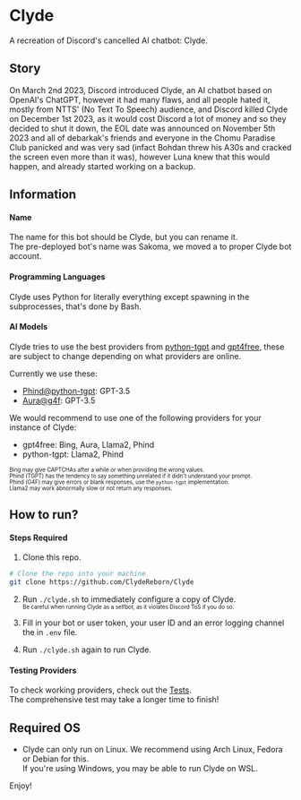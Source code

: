# Clyde
A recreation of Discord's cancelled AI chatbot: Clyde.

## Story
On March 2nd 2023, Discord introduced Clyde, an AI chatbot based on OpenAI's ChatGPT, however it had many flaws, and all people hated it, mostly from NTTS' (No Text To Speech) audience, and Discord killed Clyde on December 1st 2023, as it would cost Discord a lot of money and so they decided to shut it down, the EOL date was announced on November 5th 2023 and all of debarkak's friends and everyone in the Chomu Paradise Club panicked and was very sad (infact Bohdan threw his A30s and cracked the screen even more than it was), however Luna knew that this would happen, and already started working on a backup.

## Information
#### Name
The name for this bot should be Clyde, but you can rename it.<br>
The pre-deployed bot's name was Sakoma, we moved a to proper Clyde bot account.

#### Programming Languages
Clyde uses Python for literally everything except spawning in the subprocesses, that's done by Bash.

#### AI Models
Clyde tries to use the best providers from [python-tgpt](https://github.com/Simatwa/python-tgpt) and [gpt4free](https://github.com/xtekky/gpt4free), these are subject to change depending on what providers are online.

Currently we use these:
- [Phind@python-tgpt](https://github.com/Simatwa/python-tgpt/blob/main/src/pytgpt/phind/main.py): GPT-3.5
- [Aura@g4f](https://github.com/xtekky/gpt4free/blob/main/g4f/Provider/Aura.py): GPT-3.5

We would recommend to use one of the following providers for your instance of Clyde:
- gpt4free: Bing, Aura, Llama2, Phind
- python-tgpt: Llama2, Phind

<sub><sup>Bing may give CAPTCHAs after a while or when providing the wrong values.</sub></sup><br>
<sub><sup>Phind (TGPT) has the tendency to say something unrelated if it didn't understand your prompt.</sub></sup><br>
<sub><sup>Phind (G4F) may give errors or blank responses, use the `python-tgpt` implementation.</sub></sup><br>
<sub><sup>Llama2 may work abnormally slow or not return any responses.</sub></sup>

## How to run?
#### Steps Required
1. Clone this repo.
```sh
# Clone the repo into your machine
git clone https://github.com/ClydeReborn/Clyde
```

2. Run `./clyde.sh` to immediately configure a copy of Clyde.<br>
<sub><sup>Be careful when running Clyde as a selfbot, as it violates Discord ToS if you do so.</sub></sup>

3. Fill in your bot or user token, your user ID and an error logging channel the in `.env` file.

4. Run `./clyde.sh` again to run Clyde.
#### Testing Providers
To check working providers, check out the [Tests](https://github.com/ClydeReborn/Tests).<br>
The comprehensive test may take a longer time to finish!

## Required OS
* Clyde can only run on Linux. We recommend using Arch Linux, Fedora or Debian for this.<br>
If you're using Windows, you may be able to run Clyde on WSL.

Enjoy!
